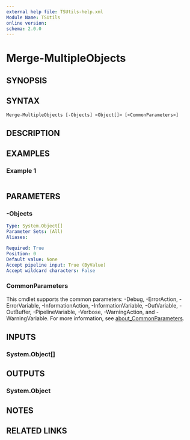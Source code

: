```yaml
---
external help file: TSUtils-help.xml
Module Name: TSUtils
online version:
schema: 2.0.0
---
```


# Merge-MultipleObjects

## SYNOPSIS


## SYNTAX

```
Merge-MultipleObjects [-Objects] <Object[]> [<CommonParameters>]
```

## DESCRIPTION


## EXAMPLES

### Example 1
```powershell

```



## PARAMETERS

### -Objects


```yaml
Type: System.Object[]
Parameter Sets: (All)
Aliases:

Required: True
Position: 0
Default value: None
Accept pipeline input: True (ByValue)
Accept wildcard characters: False
```

### CommonParameters
This cmdlet supports the common parameters: -Debug, -ErrorAction, -ErrorVariable, -InformationAction, -InformationVariable, -OutVariable, -OutBuffer, -PipelineVariable, -Verbose, -WarningAction, and -WarningVariable. For more information, see [about_CommonParameters](http://go.microsoft.com/fwlink/?LinkID=113216).

## INPUTS

### System.Object[]

## OUTPUTS

### System.Object
## NOTES

## RELATED LINKS
